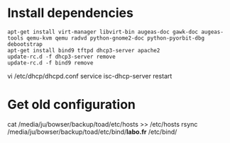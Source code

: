 Install dependencies
====================

    apt-get install virt-manager libvirt-bin augeas-doc gawk-doc augeas-tools qemu-kvm qemu radvd python-gnome2-doc python-pyorbit-dbg debootstrap
    apt-get install bind9 tftpd dhcp3-server apache2
    update-rc.d -f dhcp3-server remove
    update-rc.d -f bind9 remove

vi /etc/dhcp/dhcpd.conf service isc-dhcp-server restart

Get old configuration
=====================

cat /media/ju/bowser/backup/toad/etc/hosts \>\> /etc/hosts rsync /media/ju/bowser/backup/toad/etc/bind/**labo.fr** /etc/bind/

